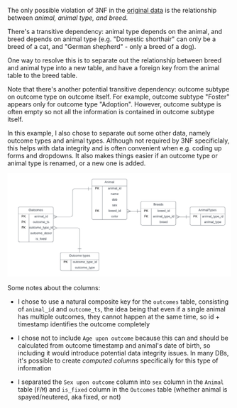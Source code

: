 The only possible violation of 3NF in the [original data](https://data.austintexas.gov/Health-and-Community-Services/Austin-Animal-Center-Outcomes/9t4d-g238) is the relationship between  *animal, animal type, and breed*. 

There's a transitive dependency: animal type depends on the animal, and breed depends on animal type (e.g. "Domestic shorthair" can only be a breed of a cat, and "German shepherd" - only a breed of a dog).

One way to resolve this is to separate out the relationship between breed and animal type into a new table, and have a foreign key from the animal table to the breed table. 

Note that there's another potential transitive dependency: outcome subtype on outcome type on outcome itself. For example, outcome subtype "Foster" appears only for outcome type "Adoption".  However, outcome subtype is often empty so not all the information is contained in outcome subtype itself.

In this example, I also chose to separate out some other data, namely outcome types and animal types.  Although not required by 3NF specificlaly, this helps with data integrity and is often convenient when e.g. coding up forms and dropdowns. It also makes things easier if an outcome type or animal type is renamed, or a new one is added.

![3NF](3NF.png)

Some notes about the columns:

- I chose to use a natural composite key for the `outcomes` table, consisting of `animal_id` and `outcome_ts`, the idea being that even if a single animal has multiple outcomes, they cannot happen at the same time, so id + timestamp identifies the outcome completely

- I chose not to include `Age upon outcome` because this can and should be calculated from outcome timestamp and animal's date of birth, so including it would introduce potential data integrity issues. In many DBs, it's possible to create *computed columns* specifically for this type of information

- I separated the `Sex upon outcome` column into `sex` column in the `Animal` table (`F`/`M`) and `is_fixed` column in the `Outcomes` table (whether animal is spayed/neutered, aka fixed, or not)
